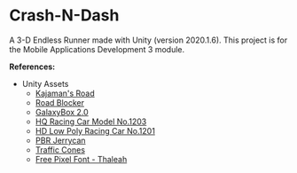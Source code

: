 # Crash-N-Dash
A 3-D Endless Runner made with Unity (version 2020.1.6). This project is for the Mobile Applications Development 3 module.

**References:**
* Unity Assets
  * [Kajaman's Road](https://assetstore.unity.com/packages/3d/environments/roadways/kajaman-s-roads-free-52628)
  * [Road Blocker](https://assetstore.unity.com/packages/3d/props/exterior/road-blocker-663)
  * [GalaxyBox 2.0](https://assetstore.unity.com/packages/2d/textures-materials/sky/galaxybox-2-0-84349)
  * [HQ Racing Car Model No.1203](https://assetstore.unity.com/packages/3d/vehicles/land/hq-racing-car-model-no-1203-139221)
  * [HD Low Poly Racing Car No.1201](https://assetstore.unity.com/packages/3d/vehicles/land/hd-low-poly-racing-car-no-1201-118603)
  * [PBR Jerrycan](https://assetstore.unity.com/packages/3d/props/pbr-jerrycan-free-80011)
  * [Traffic Cones](https://assetstore.unity.com/packages/3d/props/traffic-cones-34912)
  * [Free Pixel Font - Thaleah](https://assetstore.unity.com/packages/2d/fonts/free-pixel-font-thaleah-140059)
